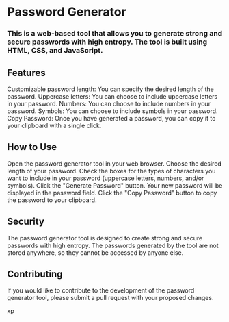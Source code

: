 <h1>Password Generator</h1>

<h3>This is a web-based tool that allows you to generate strong and secure passwords with high entropy. The tool is built using HTML, CSS, and JavaScript.</h3>

<h2>Features</h2>

<p>Customizable password length: You can specify the desired length of the password.
Uppercase letters: You can choose to include uppercase letters in your password.
Numbers: You can choose to include numbers in your password.
Symbols: You can choose to include symbols in your password.
Copy Password: Once you have generated a password, you can copy it to your clipboard with a single click.</p>

<h2>How to Use</h2>

<p>Open the password generator tool in your web browser.
Choose the desired length of your password.
Check the boxes for the types of characters you want to include in your password (uppercase letters, numbers, and/or symbols).
Click the "Generate Password" button.
Your new password will be displayed in the password field.
Click the "Copy Password" button to copy the password to your clipboard.</p>

<h2>Security</h2>

<p>The password generator tool is designed to create strong and secure passwords with high entropy. The passwords generated by the tool are not stored anywhere, so they cannot be accessed by anyone else.</p>

<h2>Contributing</h2>

<p>If you would like to contribute to the development of the password generator tool, please submit a pull request with your proposed changes.</p>

xp